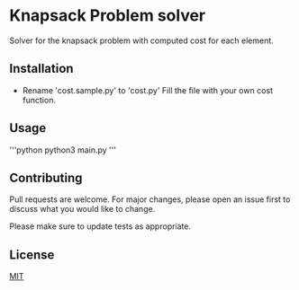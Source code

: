# Knapsack Problem solver

Solver for the knapsack problem with computed cost for each element.

## Installation
* Rename 'cost.sample.py' to 'cost.py'
Fill the file with your own cost function.

## Usage

'''python
python3 main.py
'''

## Contributing
Pull requests are welcome. For major changes, please open an issue first to discuss what you would like to change.

Please make sure to update tests as appropriate.

## License
[MIT](https://choosealicense.com/licenses/mit/)
